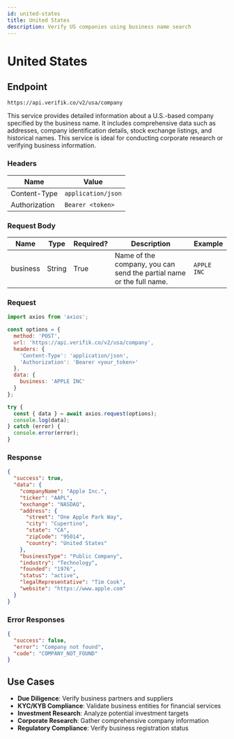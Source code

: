 ```yaml
---
id: united-states
title: United States
description: Verify US companies using business name search
---
```


# United States

## Endpoint

```
https://api.verifik.co/v2/usa/company
```

This service provides detailed information about a U.S.-based company specified by the business name. It includes comprehensive data such as addresses, company identification details, stock exchange listings, and historical names. This service is ideal for conducting corporate research or verifying business information.

### Headers

| Name          | Value              |
| ------------- | ------------------ |
| Content-Type  | `application/json` |
| Authorization | `Bearer <token>`   |

### Request Body

| Name     | Type   | Required? | Description                                    | Example      |
| -------- | ------ | --------- | ---------------------------------------------- | ------------ |
| business | String | True      | Name of the company, you can send the partial name or the full name. | `APPLE INC`  |

### Request

```javascript
import axios from 'axios';

const options = {
  method: 'POST',
  url: 'https://api.verifik.co/v2/usa/company',
  headers: {
    'Content-Type': 'application/json',
    'Authorization': 'Bearer <your_token>'
  },
  data: {
    business: 'APPLE INC'
  }
};

try {
  const { data } = await axios.request(options);
  console.log(data);
} catch (error) {
  console.error(error);
}
```

### Response

```json
{
  "success": true,
  "data": {
    "companyName": "Apple Inc.",
    "ticker": "AAPL",
    "exchange": "NASDAQ",
    "address": {
      "street": "One Apple Park Way",
      "city": "Cupertino",
      "state": "CA",
      "zipCode": "95014",
      "country": "United States"
    },
    "businessType": "Public Company",
    "industry": "Technology",
    "founded": "1976",
    "status": "active",
    "legalRepresentative": "Tim Cook",
    "website": "https://www.apple.com"
  }
}
```

### Error Responses

```json
{
  "success": false,
  "error": "Company not found",
  "code": "COMPANY_NOT_FOUND"
}
```

## Use Cases

- **Due Diligence**: Verify business partners and suppliers
- **KYC/KYB Compliance**: Validate business entities for financial services
- **Investment Research**: Analyze potential investment targets
- **Corporate Research**: Gather comprehensive company information
- **Regulatory Compliance**: Verify business registration status
